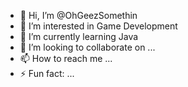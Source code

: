 - 👋 Hi, I’m @OhGeezSomethin
- 👀 I’m interested in Game Development
- 🌱 I’m currently learning Java
- 💞️ I’m looking to collaborate on ...
- 📫 How to reach me ...
- ⚡ Fun fact: ...

<!---
comment
--->
